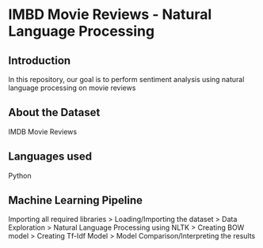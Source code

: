 # IMBD Movie Reviews - Natural Language Processing
## Introduction
In this repository, our goal is to perform sentiment analysis using natural language processing on movie reviews
<br />
## About the Dataset
IMDB Movie Reviews
<br />
## Languages used
Python
<br />
## Machine Learning Pipeline
Importing all required libraries > Loading/Importing the dataset > Data Exploration > Natural Language Processing using NLTK > Creating BOW model > Creating Tf-Idf Model > Model Comparison/Interpreting the results

